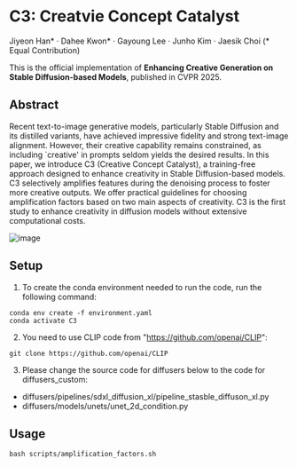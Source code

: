 # C3: Creatvie Concept Catalyst

Jiyeon Han* · Dahee Kwon* · Gayoung Lee · Junho Kim · Jaesik Choi (* Equal Contribution)  

This is the official implementation of **Enhancing Creative Generation on Stable Diffusion-based Models**, published in CVPR 2025.

## Abstract
Recent text-to-image generative models, particularly Stable Diffusion and its distilled variants, have achieved impressive fidelity and strong text-image alignment. However, their creative capability remains constrained, as including `creative' in prompts seldom yields the desired results. In this paper, we introduce C3 (Creative Concept Catalyst), a training-free approach designed to enhance creativity in Stable Diffusion-based models. C3 selectively amplifies features during the denoising process to foster more creative outputs. We offer practical guidelines for choosing amplification factors based on two main aspects of creativity. C3 is the first study to enhance creativity in diffusion models without extensive computational costs. 

![image](./C3_main.png)

## Setup
1) To create the conda environment needed to run the code, run the following command:

```
conda env create -f environment.yaml
conda activate C3
```

2) You need to use CLIP code from "https://github.com/openai/CLIP":

```
git clone https://github.com/openai/CLIP
```

3) Please change the source code for diffusers below to the code for diffusers_custom:
- diffusers/pipelines/sdxl_diffusion_xl/pipeline_stasble_diffuson_xl.py
- diffusers/models/unets/unet_2d_condition.py



 ## Usage
 ```
bash scripts/amplification_factors.sh
```
